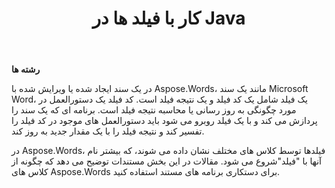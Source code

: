 ﻿---
title: کار با فیلد ها در Java
second_title: Aspose.Words برای Java
articleTitle: کار با فیلد ها
linktitle: کار با فیلد ها
description: "مقدمه ای به ویژگی فیلد در Aspose.Words برای Java."
type: docs
weight: 370
url: /fa/java/working-with-fields/
timestamp: 2024-01-27-14-07-04
---

**رشته ها**

در یک سند ایجاد شده یا ویرایش شده با Aspose.Words، مانند یک سند Microsoft Word، یک فیلد شامل یک کد فیلد و یک نتیجه فیلد است. کد فیلد یک دستورالعمل در مورد چگونگی به روز رسانی یا محاسبه نتیجه فیلد است. برنامه ای که یک سند را پردازش می کند و با یک فیلد روبرو می شود باید دستورالعمل های موجود در کد فیلد را تفسیر کند و نتیجه فیلد را با یک مقدار جدید به روز کند.

در Aspose.Words، فیلدها توسط کلاس های مختلف نشان داده می شوند، که بیشتر نام آنها با "فیلد"شروع می شود. مقالات در این بخش مستندات توضیح می دهد که چگونه از کلاس های Aspose.Words برای دستکاری برنامه های مستند استفاده کنید.

